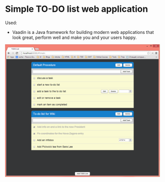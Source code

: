 Simple TO-DO list web application
==================================

Used:
 - Vaadin is a Java framework for building modern web applications that look great, perform well and make you and your users happy.

![Screenshot](https://raw.githubusercontent.com/cwayfinder/vaadin-todo-list/master/docs/screenshot1.PNG)
